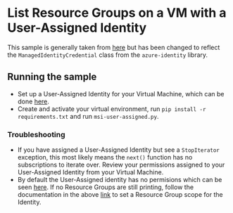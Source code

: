 # List Resource Groups on a VM with a User-Assigned Identity

This sample is generally taken from [here](https://github.com/Azure-Samples/resource-manager-python-manage-resources-with-msi) but has been changed to reflect the `ManagedIdentityCredential` class from the `azure-identity` library.

## Running the sample
- Set up a User-Assigned Identity for your Virtual Machine, which can be done [here](https://docs.microsoft.com/en-us/azure/role-based-access-control/role-assignments-portal-managed-identity#user-assigned-managed-identity).
- Create and activate your virtual environment, run `pip install -r requirements.txt` and run `msi-user-assigned.py`.

### Troubleshooting
- If you have assigned a User-Assigned Identity but see a `StopIterator` exception, this most likely means the `next()` function has no subscriptions to iterate over. Review your permissions assigned to your User-Assigned Identity from your Virtual Machine.
- By default the User-Assigned identity has no permisions which can be seen [here](https://github.com/Azure-Samples/compute-python-msi-vm#role-assignement-to-the-msi-credentials). If no Resource Groups are still printing, follow the documentation in the above [link](https://github.com/Azure-Samples/compute-python-msi-vm#role-assignement-to-the-msi-credentials) to set a Resource Group scope for the Identity.




